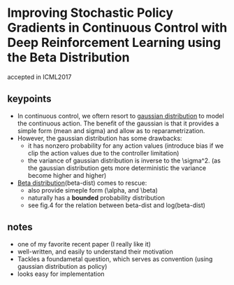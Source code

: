 # Improving Stochastic Policy Gradients in Continuous Control with Deep Reinforcement Learning using the Beta Distribution

accepted in ICML2017

## keypoints
- In continuous control, we oftern resort to [gaussian distribution](https://en.wikipedia.org/wiki/Normal_distribution) to model the continuous action. The benefit of the gaussian 
is that it provides a simple form (mean and sigma) and allow as to reparametrization. 
- However, the gaussian distribution has some drawbacks:
  - it has nonzero probability for any action values (introduce bias if we clip the action values due to the controller limitation)
  - the variance of gaussian distribution is inverse to the \sigma^2. (as the gaussian distribution gets more deterministic the 
  variance become higher and higher)
- [Beta distribution](https://en.wikipedia.org/wiki/Beta_distribution)(beta-dist) comes to rescue:
  - also provide simeple form (\alpha, and \beta)
  - naturally has a **bounded** probability distribution
  - see fig.4 for the relation between beta-dist and log(beta-dist)

## notes
- one of my favorite recent paper (I really like it)
- well-written, and easily to understand their motivation
- Tackles a foundametal question, which serves as convention (using gaussian distribution as policy)
- looks easy for implementation
